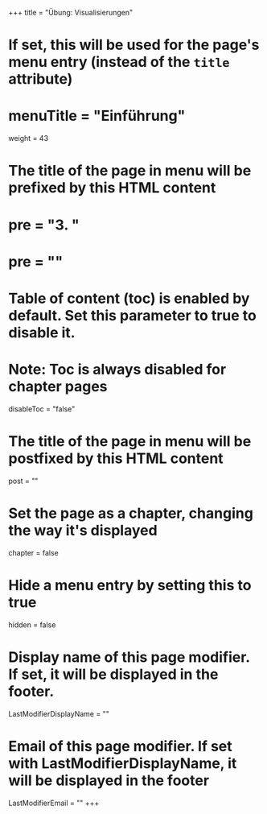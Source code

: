 +++
title = "Übung: Visualisierungen"
# If set, this will be used for the page's menu entry (instead of the `title` attribute)
# menuTitle = "Einführung"
weight = 43
# The title of the page in menu will be prefixed by this HTML content
# pre = "<b>3. </b>"
# pre = "<i class='fab fa-github'></i>"
# Table of content (toc) is enabled by default. Set this parameter to true to disable it.
# Note: Toc is always disabled for chapter pages
disableToc = "false"

# The title of the page in menu will be postfixed by this HTML content
post = ""
# Set the page as a chapter, changing the way it's displayed
chapter = false
# Hide a menu entry by setting this to true
hidden = false
# Display name of this page modifier. If set, it will be displayed in the footer.
LastModifierDisplayName = ""
# Email of this page modifier. If set with LastModifierDisplayName, it will be displayed in the footer
LastModifierEmail = ""
+++ 




